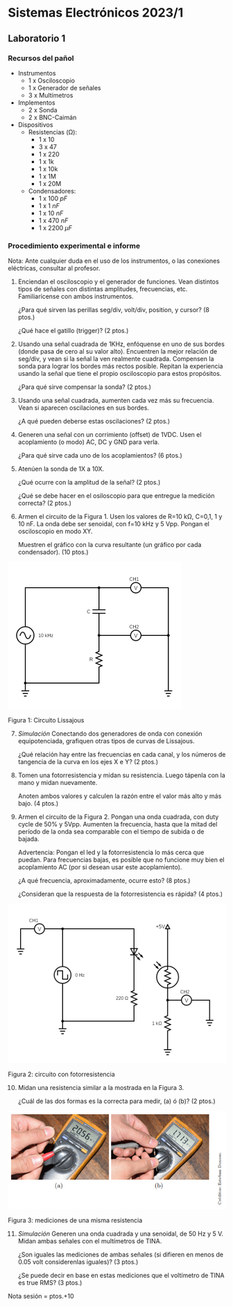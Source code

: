 # Sistemas Electrónicos 2023/1
## Laboratorio 1

### Recursos del pañol

- Instrumentos
  - 1 x Osciloscopio
  - 1 x Generador de señales
  - 3 x Multímetros
- Implementos
  - 2 x Sonda
  - 2 x BNC-Caimán
- Dispositivos
  - Resistencias (Ω):
    - 1 x 10
    - 3 x 47
    - 1 x 220
    - 1 x 1k
    - 1 x 10k
    - 1 x 1M
    - 1 x 20M
  - Condensadores:
    - 1 x 100 $pF$
    - 1 x 1 $nF$
    - 1 x 10 $nF$
    - 1 x 470 $nF$
    - 1 x 2200 $\mu F$

### Procedimiento experimental e informe

Nota: Ante cualquier duda en el uso de los instrumentos, o las conexiones eléctricas, consultar al profesor.

1. Enciendan el osciloscopio y el generador de funciones. Vean distintos tipos de señales con distintas amplitudes, frecuencias, etc. Familiarícense con ambos instrumentos.

   ¿Para qué sirven las perillas seg/div, volt/div, position, y cursor? (8 ptos.)

   ¿Qué hace el gatillo (trigger)? (2 ptos.)

2. Usando una señal cuadrada de 1KHz, enfóquense en uno de sus bordes (donde pasa de cero al su valor alto). Encuentren la mejor relación de seg/div, y vean si la señal la ven realmente cuadrada. Compensen la sonda para lograr los bordes más rectos posible. Repitan la experiencia usando la señal que tiene el propio osciloscopio para estos propósitos.

   ¿Para qué sirve compensar la sonda? (2 ptos.)

3. Usando una señal cuadrada, aumenten cada vez más su frecuencia. Vean si aparecen oscilaciones en sus bordes.

   ¿A qué pueden deberse estas oscilaciones? (2 ptos.)

4. Generen una señal con un corrimiento (offset) de 1VDC. Usen el acoplamiento (o modo) AC, DC y GND para verla.
   
   ¿Para qué sirve cada uno de los acoplamientos? (6 ptos.)

5. Atenúen la sonda de 1X a 10X.

   ¿Qué ocurre con la amplitud de la señal? (2 ptos.)

   ¿Qué se debe hacer en el osiloscopio para que entregue la medición correcta? (2 ptos.)

6. Armen el circuito de la Figura 1. Usen los valores de R=10 kΩ, C=0,1, 1 y 10 nF. La onda debe ser senoidal, con f=10 kHz y 5 Vpp. Pongan el osciloscopio en modo XY.

   Muestren el gráfico con la curva resultante (un gráfico por cada condensador). (10 ptos.)

![Figura 1](/img/L1_F1.png "Figura 1")

Figura 1: Circuito Lissajous

7. *Simulación* Conectando dos generadores de onda con conexión equipotenciada, grafiquen otras tipos de curvas de Lissajous.

   ¿Qué relación hay entre las frecuencias en cada canal, y los números de tangencia de la curva en los ejes X e Y? (2 ptos.)

8. Tomen una fotorresistencia y midan su resistencia. Luego tápenla con la mano y midan nuevamente.

   Anoten ambos valores y calculen la razón entre el valor más alto y más bajo. (4 ptos.)

9. Armen el circuito de la Figura 2. Pongan una onda cuadrada, con duty cycle de 50% y 5Vpp. Aumenten la frecuencia, hasta que la mitad del período de la onda sea comparable con el tiempo de subida o de bajada.

   Advertencia: Pongan el led y la fotorresistencia lo más cerca que puedan. Para frecuencias bajas, es posible que no funcione muy bien el acoplamiento AC (por si desean usar este acoplamiento).

   ¿A qué frecuencia, aproximadamente, ocurre esto? (8 ptos.) 
   
   ¿Consideran que la respuesta de la fotorresistencia es rápida? (4 ptos.)

![Figura 2](/img/L1_F2.png "Figura 2")

Figura 2: circuito con fotorresistencia

10. Midan una resistencia similar a la mostrada en la Figura 3.

    ¿Cuál de las dos formas es la correcta para medir, (a) ó (b)? (2 ptos.)

![Figura 3](/img/L1_F3.png "Figura 3")

Figura 3: mediciones de una misma resistencia

11. *Simulación* Generen una onda cuadrada y una senoidal, de 50 Hz y 5
V. Midan ambas señales con el multímetros de TINA.

    ¿Son iguales las mediciones de ambas señales (si difieren en menos de 0.05 volt considerenlas iguales)? (3 ptos.)
    
    ¿Se puede decir en base en estas mediciones que el voltímetro de TINA es true RMS? (3 ptos.)

Nota sesión = ptos.+10